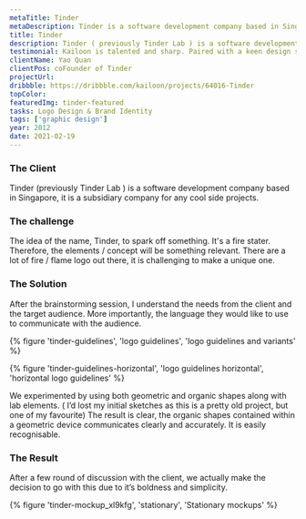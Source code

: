 ```yaml
---
metaTitle: Tinder
metaDescription: Tinder is a software development company based in Singapore, it is a subsidiary company for any cool side projects.
title: Tinder
description: Tinder ( previously Tinder Lab ) is a software development company based in Singapore, it is a subsidiary company for any cool side projects.
testimonial: Kailoon is talented and sharp. Paired with a keen design sense and patience when dealing with clients, he’s a trustable resource to work with when it comes to branding and UI/UX works. I’ve entrusted him with the branding works of my 2 companies and will continue to do so in the future.
clientName: Yao Quan
clientPos: coFounder of Tinder
projectUrl:
dribbble: https://dribbble.com/kailoon/projects/64016-Tinder
topColor:
featuredImg: tinder-featured
tasks: Logo Design & Brand Identity
tags: ['graphic design']
year: 2012
date: 2021-02-19
---
```


<div class="col-start-3 col-end-9">

### The Client

Tinder (previously Tinder Lab ) is a software development company based in Singapore, it is a subsidiary company for any cool side projects.

### The challenge

The idea of the name, Tinder, to spark off something. It's a fire stater. Therefore, the elements / concept will be something relevant. There are a lot of fire / flame logo out there, it is challenging to make a unique one.

### The Solution

After the brainstorming session, I understand the needs from the client and the target audience. More importantly, the language they would like to use to communicate with the audience.

</div>

<div class="col-span-full md:grid md:grid-cols-2 gap-1">

{% figure 'tinder-guidelines', 'logo guidelines', 'logo guidelines and variants' %}

{% figure 'tinder-guidelines-horizontal', 'logo guidelines horizontal', 'horizontal logo guidelines' %}

</div>

<div class="col-start-3 col-end-9">

We experimented by using both geometric and organic shapes along with lab elements. ( I’d lost my initial sketches as this is a pretty old project, but one of my favourite) The result is clear, the organic shapes contained within a geometric device communicates clearly and accurately. It is easily recognisable.

### The Result

After a few round of discussion with the client, we actually make the decision to go with this due to it’s boldness and simplicity.

{% figure 'tinder-mockup_xl9kfg', 'stationary', 'Stationary mockups' %}

</div>
